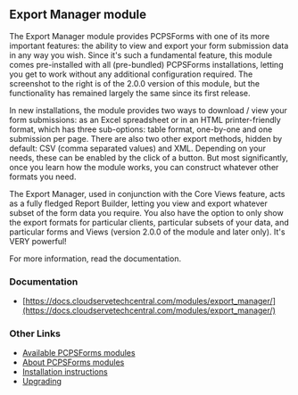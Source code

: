 ## Export Manager module

The Export Manager module provides PCPSForms with one of its more important features: the ability to view and export your form submission data in any way you wish. Since it's such a fundamental feature, this module comes pre-installed with all (pre-bundled) PCPSForms installations, letting you get to work without any additional configuration required. The screenshot to the right is of the 2.0.0 version of this module, but the functionality has remained largely the same since its first release.

In new installations, the module provides two ways to download / view your form submissions: as an Excel spreadsheet or in an HTML printer-friendly format, which has three sub-options: table format, one-by-one and one submission per page. There are also two other export methods, hidden by default: CSV (comma separated values) and XML. Depending on your needs, these can be enabled by the click of a button. But most significantly, once you learn how the module works, you can construct whatever other formats you need.

The Export Manager, used in conjunction with the Core Views feature, acts as a fully fledged Report Builder, letting you view and export whatever subset of the form data you require. You also have the option to only show the export formats for particular clients, particular subsets of your data, and particular forms and Views (version 2.0.0 of the module and later only). It's VERY powerful!

For more information, read the documentation.


### Documentation

- [https://docs.cloudservetechcentral.com/modules/export_manager/](https://docs.cloudservetechcentral.com/modules/export_manager/)


### Other Links

- [Available PCPSForms modules](https://modules.cloudservetechcentral.com/)
- [About PCPSForms modules](https://docs.cloudservetechcentral.com/userdoc/modules/) 
- [Installation instructions](https://docs.cloudservetechcentral.com/userdoc/modules/installing/)
- [Upgrading](https://docs.cloudservetechcentral.com/userdoc/modules/upgrading/)
